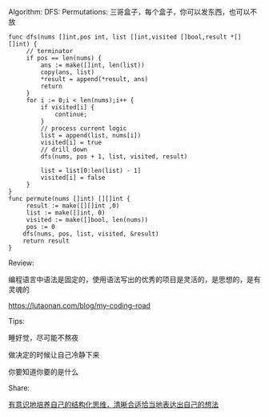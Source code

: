 Algorithm:
DFS: Permutations:
三哥盒子，每个盒子，你可以发东西，也可以不放
```
func dfs(nums []int,pos int, list []int,visited []bool,result *[][]int) {
     // terminator
     if pos == len(nums) {
         ans := make([]int, len(list))
         copy(ans, list)
         *result = append(*result, ans)
         return
     }
     for i := 0;i < len(nums);i++ {
         if visited[i] {
             continue;
         }
         // process current logic
         list = append(list, nums[i])
         visited[i] = true
         // drill down
         dfs(nums, pos + 1, list, visited, result)
    
         list = list[0:len(list) - 1]
         visited[i] = false
     }   
}
func permute(nums []int) [][]int {
     result := make([][]int ,0)
     list := make([]int, 0)
     visited := make([]bool, len(nums))
     pos := 0
    dfs(nums, pos, list, visited, &result)
    return result
}
```
Review:

编程语言中语法是固定的，使用语法写出的优秀的项目是灵活的，是思想的，是有灵魂的

https://lutaonan.com/blog/my-coding-road

Tips:

睡好觉，尽可能不熬夜

做决定的时候让自己冷静下来

你要知道你要的是什么

Share:

[有意识地培养自己的结构化思维，清晰合适恰当地表达出自己的想法](https://www.cnblogs.com/zhangpengfei5945/p/13408101.html)

